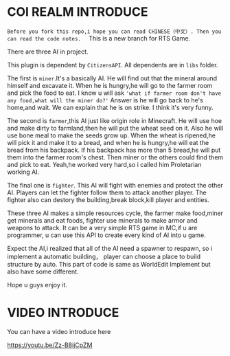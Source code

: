 # COI REALM INTRODUCE

`Before you fork this repo,i hope you can read CHINESE（中文）.
Then you can read the code notes.  `
This is a new branch for RTS Game.  

There are three AI in project.

This plugin is dependent by `CitizensAPI`.
All dependents are in `libs` folder.

The first is `miner`.It's a basically AI.
He will find out that the mineral around himself and excavate it.
When he is hungry,he will go to the farmer room and pick the food to eat.
I know u will ask `'what if farmer room don't have any food,what will the miner do?'`
Answer is he will go back to he's home,and wait.
We can explain that he is on strike.
I think it's very funny.   

The second is `farmer`,this AI just like origin role in Minecraft.
He will use hoe and make dirty to farmland,then he will put the wheat seed on it.
Also he will use bone meal to make the seeds grow up.
When the wheat is ripened,he will pick it and make it to a bread,
and when he is hungry,he will eat the bread from his backpack.
If his backpack has more than 5 bread,he will put them into the farmer room's chest.
Then miner or the others could find them and pick to eat.
Yeah,he worked very hard,so i called him Proletarian working AI.  

The final one is `fighter`.
This AI will fight with enemies and protect the other AI.
Players can let the fighter follow them to attack another player.
The fighter also can destory the building,break block,kill player and entities.  

These three AI makes a simple resources cycle,
the farmer make food,miner get minerals and eat foods,
fighter use minerals to make armor and weapons to attack.
It can be a very simple RTS game in MC,if u are programmer,
u can use this API to create every kind of AI into u game.   

Expect the AI,i realized that all of the AI need a spawner to respawn,
so i implement a automatic building，
player can choose a place to build structure by auto.
This part of code is same as WorldEdit Implement but also have some different.  

Hope u guys enjoy it.

# VIDEO INTRODUCE

You can have a video introduce here  

https://youtu.be/Zz-B8ijCpZM
